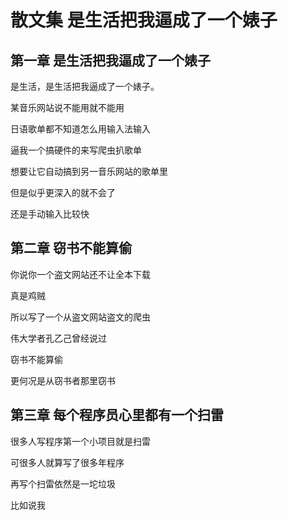 # 散文集 是生活把我逼成了一个婊子

## 第一章 是生活把我逼成了一个婊子

是生活，是生活把我逼成了一个婊子。

某音乐网站说不能用就不能用

日语歌单都不知道怎么用输入法输入

逼我一个搞硬件的来写爬虫扒歌单

想要让它自动搞到另一音乐网站的歌单里

但是似乎更深入的就不会了

还是手动输入比较快

## 第二章 窃书不能算偷

你说你一个盗文网站还不让全本下载

真是鸡贼

所以写了一个从盗文网站盗文的爬虫

伟大学者孔乙己曾经说过

窃书不能算偷

更何况是从窃书者那里窃书

## 第三章 每个程序员心里都有一个扫雷

很多人写程序第一个小项目就是扫雷

可很多人就算写了很多年程序

再写个扫雷依然是一坨垃圾

比如说我




